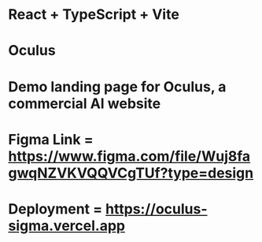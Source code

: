 # React + TypeScript + Vite

# Oculus

# Demo landing page for Oculus, a commercial AI website

# Figma Link = https://www.figma.com/file/Wuj8fagwqNZVKVQQVCgTUf?type=design

# Deployment = https://oculus-sigma.vercel.app
